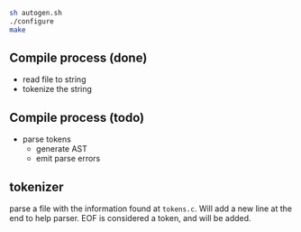 
```bash
sh autogen.sh
./configure
make
```



## Compile process (done)

* read file to string
* tokenize the string

## Compile process (todo)

* parse tokens
  * generate AST
  * emit parse errors


## tokenizer

parse a file with the information found at `tokens.c`.
Will add a new line at the end to help parser.
EOF is considered a token, and will be added.
